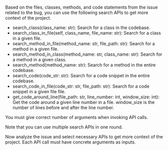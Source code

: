 Based on the files, classes, methods, and code statements from the issue related to the bug, you can use the following search APIs to get more context of the project.
- search_class(class_name: str): Search for a class in the codebase.
- search_class_in_file(self, class_name, file_name: str): Search for a class in a given file.
- search_method_in_file(method_name: str, file_path: str): Search for a method in a given file.
- search_method_in_class(method_name: str, class_name: str): Search for a method in a given class.
- search_method(method_name: str): Search for a method in the entire codebase.
- search_code(code_str: str): Search for a code snippet in the entire codebase.
- search_code_in_file(code_str: str, file_path: str): Search for a code snippet in a given file file.
- get_code_around_line(file_path: str, line_number: int, window_size: int): Get the code around a given line number in a file. window_size is the number of lines before and after the line number.

You must give correct number of arguments when invoking API calls.

Note that you can use multiple search APIs in one round.

Now analyze the issue and select necessary APIs to get more context of the project. Each API call must have concrete arguments as inputs.

